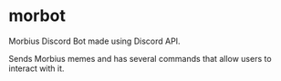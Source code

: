 # morbot
Morbius Discord Bot made using Discord API.

Sends Morbius memes and has several commands that allow users to interact with it.
